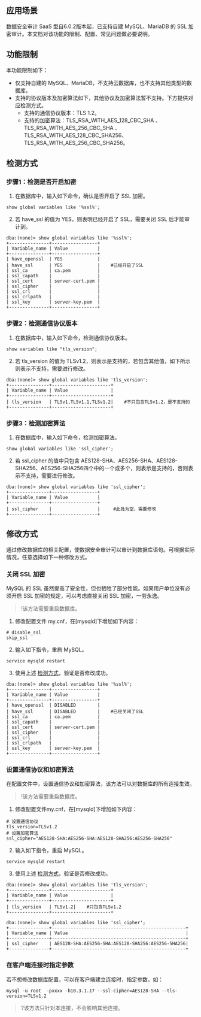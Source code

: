 ## 应用场景

数据安全审计 SaaS 型自6.0.2版本起，已支持自建 MySQL、MariaDB 的 SSL 加密审计。本文档对该功能的限制、配置、常见问题做必要说明。



## 功能限制

本功能限制如下：
- 仅支持自建的 MySQL、MariaDB，不支持云数据库，也不支持其他类型的数据库。
- 支持的协议版本及加密算法如下，其他协议及加密算法暂不支持。下方提供对应检测方式。
  - 支持的通信协议版本：TLS 1.2。
  - 支持的加密算法：TLS_RSA_WITH_AES_128_CBC_SHA 、TLS_RSA_WITH_AES_256_CBC_SHA 、TLS_RSA_WITH_AES_128_CBC_SHA256、 TLS_RSA_WITH_AES_256_CBC_SHA256。

## 检测方式[](id:JCFS)
### 步骤1：检测是否开启加密
1. 在数据库中，输入如下命令，确认是否开启了 SSL 加密。
```
show global variables like '%ssl%';
```
2. 若 have_ssl 的值为 YES，则表明已经开启了 SSL，需要关闭 SSL 后才能审计到。
```
dba:(none)> show global variables like '%ssl%';
+---------------+-----------------+
| Variable_name | Value           |
+---------------+-----------------+
| have_openssl  | YES             |
| have_ssl      | YES             |    #已经开启了SSL
| ssl_ca        | ca.pem          |
| ssl_capath    |                 |
| ssl_cert      | server-cert.pem |
| ssl_cipher    |                 |
| ssl_crl       |                 |
| ssl_crlpath   |                 |
| ssl_key       | server-key.pem  |
+---------------+-----------------+
```

### 步骤2：检测通信协议版本
1. 在数据库中，输入如下命令，检测通信协议版本。
```
show variables like "tls_version";
```
2. 若 tls_version 的值为 TLSv1.2，则表示是支持的，若包含其他值，如下所示则表示不支持，需要进行修改。
```
dba:(none)> show global variables like 'tls_version';
+---------------+----------------------+
| Variable_name | Value                |
+---------------+----------------------+
| tls_version   | TLSv1,TLSv1.1,TLSv1.2|    #不只包含TLSv1.2，是不支持的
+---------------+----------------------+
```

### 步骤3：检测加密算法
1. 在数据库中，输入如下命令，检测加密算法。
```
show global variables like 'ssl_cipher';
```
2. 若 ssl_cipher 的值中只包含 AES128-SHA、AES256-SHA、AES128-SHA256、AES256-SHA256四个中的一个或多个，则表示是支持的，否则表示不支持，需要进行修改。
```
dba:(none)> show global variables like 'ssl_cipher';
+---------------+-----------------+
| Variable_name | Value           |
+---------------+-----------------+
| ssl_cipher    |                 |     #此处为空，需要修改
+---------------+-----------------+
```

## 修改方式
通过修改数据库的相关配置，使数据安全审计可以审计到数据库语句。可根据实际情况，任意选择如下一种修改方式。

### 关闭 SSL 加密
MySQL 的 SSL 虽然提高了安全性，但也牺牲了部分性能。如果用户单位没有必须开启 SSL 加密的规定，可以考虑直接关闭 SSL 加密，一劳永逸。
>!该方法需要重启数据库。

1. 修改配置文件 my.cnf，在[mysqld]下增加如下内容：
```
# disable_ssl
skip_ssl
```
2. 输入如下指令，重启 MySQL。
```
service mysqld restart
```
3. 使用上述 [检测方式](#JCFS)，验证是否修改成功。
```
dba:(none)> show global variables like '%ssl%';
+---------------+-----------------+
| Variable_name | Value           |
+---------------+-----------------+
| have_openssl  | DISABLED        |
| have_ssl      | DISABLED        |    #已经关闭了SSL
| ssl_ca        | ca.pem          |
| ssl_capath    |                 |
| ssl_cert      | server-cert.pem |
| ssl_cipher    |                 |
| ssl_crl       |                 |
| ssl_crlpath   |                 |
| ssl_key       | server-key.pem  |
+---------------+-----------------+
```

### 设置通信协议和加密算法
在配置文件中，设置通信协议和加密算法，该方法可以对数据库的所有连接生效。
>!该方法需要重启数据库。

1. 修改配置文件my.cnf，在[mysqld]下增加如下内容：
```
# 设置通信协议
tls_version=TLSv1.2
# 设置加密算法
ssl_cipher="AES128-SHA:AES256-SHA:AES128-SHA256:AES256-SHA256"
```
2. 输入如下指令，重启 MySQL。
```
service mysqld restart
```
3. 使用上述 [检测方式](#JCFS)，验证是否修改成功。
```
dba:(none)> show global variables like 'tls_version';
+---------------+----------------------+
| Variable_name | Value                |
+---------------+----------------------+
| tls_version   | TLSv1.2|    #只包含TLSv1.2
+---------------+----------------------+
```
```
dba:(none)> show global variables like 'ssl_cipher';
+---------------+--------------------------------------------------+
| Variable_name | Value                                            |
+---------------+--------------------------------------------------+
| ssl_cipher    | AES128-SHA:AES256-SHA:AES128-SHA256:AES256-SHA256|     
+---------------+--------------------------------------------------+
```


### 在客户端连接时指定参数
若不想修改数据库配置，可以在客户端建立连接时，指定参数，如：
```
mysql -u root  -pxxxx -h10.3.1.17 --ssl-cipher=AES128-SHA --tls-version=TLSv1.2
```
>?该方法只针对本连接，不会影响其他连接。


